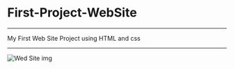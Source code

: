# First-Project-WebSite

------------------------------------------------------------------------------------------------------------------------------------------------------------------------

My First Web Site Project using HTML and css


------------------------------------------------------------------------------------------------------------------------------------------------------------------------


![Wed Site img](https://user-images.githubusercontent.com/98407055/169546807-06a458b0-69cd-453f-9e6c-1810b2ee9fb2.png)
